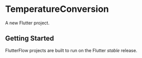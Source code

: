 # TemperatureConversion

A new Flutter project.

## Getting Started

FlutterFlow projects are built to run on the Flutter _stable_ release.
